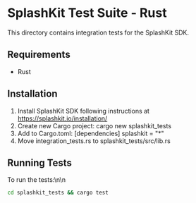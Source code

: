 # SplashKit Test Suite - Rust

This directory contains integration tests for the SplashKit SDK.

## Requirements

- Rust

## Installation

1. Install SplashKit SDK following instructions at https://splashkit.io/installation/
2. Create new Cargo project: cargo new splashkit_tests
3. Add to Cargo.toml:
   [dependencies]
   splashkit = "*"
4. Move integration_tests.rs to splashkit_tests/src/lib.rs

## Running Tests

To run the tests:\n\n
```bash
cd splashkit_tests && cargo test
```
